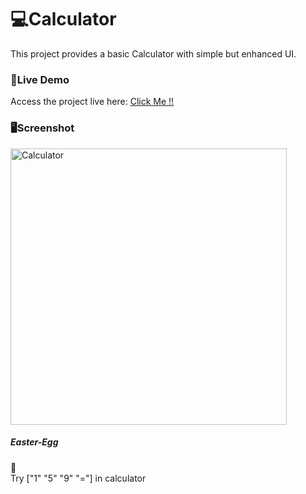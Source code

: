 <h1>💻Calculator</h1>

This project provides a basic Calculator with simple but enhanced UI. 

<h3>🛜Live Demo</h3>

Access the project live here: [Click Me !!](https://priyansh159.github.io/calculator/)

<h3>🖥️Screenshot</h3>

<img width="442" alt="Calculator" src="https://github.com/user-attachments/assets/42fb56b6-a942-44e4-bee0-e6071339a2be">

<h5>Easter-Egg</h5> 🤫<br>
Try ["1" "5" "9" "="] in calculator
